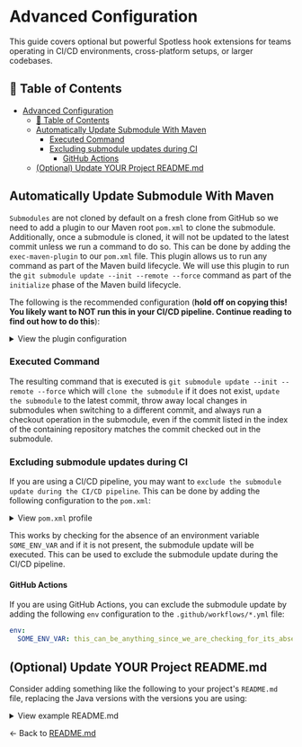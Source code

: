 # Advanced Configuration

This guide covers optional but powerful Spotless hook extensions for teams operating in CI/CD environments, cross-platform setups, or larger codebases.

## 📑 Table of Contents

- [Advanced Configuration](#advanced-configuration)
  - [📑 Table of Contents](#-table-of-contents)
  - [Automatically Update Submodule With Maven](#automatically-update-submodule-with-maven)
    - [Executed Command](#executed-command)
    - [Excluding submodule updates during CI](#excluding-submodule-updates-during-ci)
      - [GitHub Actions](#github-actions)
  - [(Optional) Update YOUR Project README.md](#optional-update-your-project-readmemd)

## Automatically Update Submodule With Maven

`Submodules` are not cloned by default on a fresh clone from GitHub so we need to add a plugin to our Maven root `pom.xml` to clone the submodule. Additionally, once a submodule is cloned, it will not be updated to the latest commit unless we run a command to do so. This can be done by adding the `exec-maven-plugin` to our `pom.xml` file. This plugin allows us to run any command as part of the Maven build lifecycle. We will use this plugin to run the `git submodule update --init --remote --force` command as part of the `initialize` phase of the Maven build lifecycle.

The following is the recommended configuration (**hold off on copying this! You likely want to NOT run this in your CI/CD pipeline. Continue reading to find out how to do this**):

<!-- markdownlint-disable-next-line MD033 -->
<details><summary>View the plugin configuration</summary>

```xml
<plugin>
  <groupId>org.codehaus.mojo</groupId>
  <artifactId>exec-maven-plugin</artifactId>
  <version>${exec-maven-plugin.version}</version>
  <inherited>false</inherited>
  <executions>
    <execution>
      <id>git submodule update</id>
      <goals>
        <goal>exec</goal>
      </goals>
      <phase>initialize</phase>
      <configuration>
        <executable>git</executable>
        <arguments>
          <argument>submodule</argument>
          <argument>update</argument>
          <argument>--init</argument>
          <argument>--remote</argument>
          <argument>--force</argument>
        </arguments>
      </configuration>
    </execution>
  </executions>
</plugin>
```

</details>

### Executed Command

The resulting command that is executed is `git submodule update --init --remote --force` which will `clone the submodule` if it does not exist, `update the submodule` to the latest commit, throw away local changes in submodules when switching to a different commit, and always run a checkout operation in the submodule, even if the commit listed in the index of the containing repository matches the commit checked out in the submodule.

### Excluding submodule updates during CI

If you are using a CI/CD pipeline, you may want to `exclude the submodule update during the CI/CD pipeline`. This can be done by adding the following configuration to the `pom.xml`:

<!-- markdownlint-disable-next-line MD033 -->
<details><summary>View <code>pom.xml</code> profile</summary>

```xml
<profile>
  <id>local-development</id>
  <activation>
    <property>
      <name>!env.SOME_ENV_VAR</name>
    </property>
  </activation>
  <build>
    <plugins>
      <!-- Copy the plugin configuration above -->
    </plugins>
  </build>
</profile>
```

</details>

This works by checking for the absence of an environment variable `SOME_ENV_VAR` and if it is not present, the submodule update will be executed. This can be used to exclude the submodule update during the CI/CD pipeline.

#### GitHub Actions

If you are using GitHub Actions, you can exclude the submodule update by adding the following `env` configuration to the `.github/workflows/*.yml` file:

```yaml
env:
  SOME_ENV_VAR: this_can_be_anything_since_we_are_checking_for_its_absence_not_its_value
```

## (Optional) Update YOUR Project README.md

Consider adding something like the following to your project's `README.md` file, replacing the Java versions with the versions you are using:

<!-- markdownlint-disable-next-line MD033 -->
<details><summary>View example README.md</summary>

```markdown
## Setup

If this is your first time opening or working on this project, you will need to run the following commands to set up the project: `./mvnw clean verify`

This will install the necessary git hooks and update the submodule to the latest version. After performing this command at least one time, you won't need to do anything else. When you go to commit, the `spotless` formatter and pre-commit hooks will run automatically, formatting your code to the project's code style for easier PR review.

### Windows Setup Caveat

Windows users whose project is located within a filepath that contains a space will experience issues with Maven wrapper and should instead globally install `Maven` via `choco install maven -y` and run `mvn clean verify` instead. This typically happens due to the `C:\Users\<USERNAME>\` path containing a space (in this case `<USERNAME>` being something like `John Doe`).

A filepath such as this `C:\Git Hub\projects\fake` will cause issues with the `Maven Wrapper`. Instead, move the project to a different location, such as `C:\projects\fake` or `C:\GitHub\projects\fake` and run the command again. This is a known issue with the `Maven Wrapper` and is not specific to this project.
```

</details>

← Back to [README.md](./README.md)
